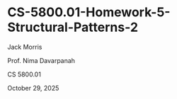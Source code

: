 # CS-5800.01-Homework-5-Structural-Patterns-2

Jack Morris

Prof. Nima Davarpanah

CS 5800.01

October 29, 2025

